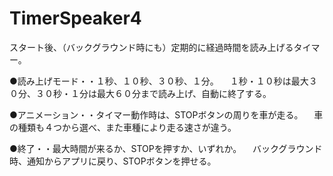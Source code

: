 # TimerSpeaker4
スタート後、（バックグラウンド時にも）定期的に経過時間を読み上げるタイマー。

●読み上げモード・・１秒、１０秒、３０秒、１分。
　１秒・１０秒は最大３０分、３０秒・１分は最大６０分まで読み上げ、自動に終了する。

●アニメーション・・タイマー動作時は、STOPボタンの周りを車が走る。
　車の種類も４つから選べ、また車種により走る速さが違う。

●終了・・最大時間が来るか、STOPを押すか、いずれか。
　バックグラウンド時、通知からアプリに戻り、STOPボタンを押せる。
